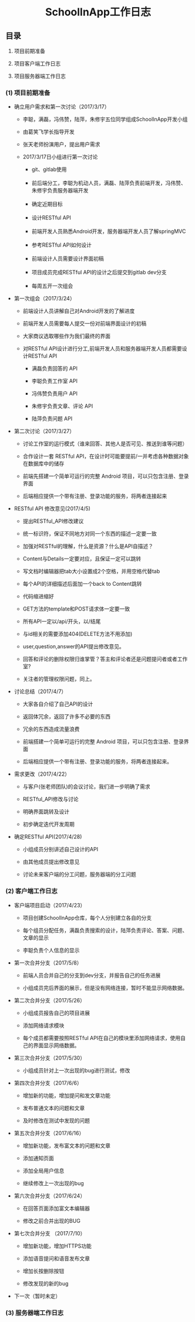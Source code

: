 <h1 align=center> SchoolInApp工作日志 </h1>  

## 目录  

1. 项目前期准备  

2. 项目客户端工作日志  

3. 项目服务器端工作日志  

### (1) 项目前期准备  

* 确立用户需求和第一次讨论（2017/3/17）  
    
    * 李聪，满磊，冯伟赞，陆萍，朱修宇五位同学组成SchoolInApp开发小组  
    
    * 由葛笑飞学长指导开发  
    
    * 张天老师扮演用户，提出用户需求  
    
    * 2017/3/17日小组进行第一次讨论
    
      * git、gitlab使用  
      
      * 前后端分工，李聪为机动人员，满磊、陆萍负责前端开发，冯伟赞、朱修宇负责服务器端开发  
      
      * 确定近期目标  
      
      * 设计RESTful API  
      
      * 前端开发人员熟悉Android开发，服务器端开发人员了解springMVC  
      
      * 参考RESTful API如何设计  
      
      * 前端设计人员需要设计界面初稿  
      
      * 项目成员完成RESTful API的设计之后提交到gitlab dev分支  
      
      * 每周五开一次组会  
        
        
* 第一次组会（2017/3/24）  

    * 前端设计人员讲解自己对Android开发的了解进度  
    
    * 前端开发人员需要每人提交一份对前端界面设计的初稿  
    
    * 大家商议选取哪些作为我们最终的界面  
    
    * 对RESTful API设计进行分工,前端开发人员和服务器端开发人员都需要设计RESTful API  
        
        * 满磊负责回答的 API  
        
        * 李聪负责工作室 API  
        
        * 冯伟赞负责用户 API  
        
        * 朱修宇负责文章、评论 API  
        
        * 陆萍负责问题 API  
          
          
* 第二次讨论（2017/3/27）  

    * 讨论工作室的运行模式（谁来回答、其他人是否可见、推送到谁等问题）  
    
    * 合作设计一套 RESTful API，在设计时可能要提前/一并考虑各种数据对象在数据库中的储存  
    
    * 前端先搭建一个简单可运行的完整 Android 项目，可以只包含注册、登录界面  
    
    * 后端相应提供一个带有注册、登录功能的服务，将两者连接起来  
      
      
* RESTful API 修改意见(2017/4/5)  
    
    * 提出RESTful_API修改建议  
    
    * 统一标识符，保证不同地方对同一个东西的描述一定要一致  
    
    * 加强对RESTful的理解，什么是资源？什么是API自描述？  
    
    * Content与Details一定要对应，且保证一定可以跳转  
    
    * 写文档时编辑器把tab大小设置成2个空格，并用空格代替tab  
    
    * 每个API的详细描述后面加一个back to Content跳转  
    
    * 代码缩进缩好  
    
    * GET方法的template和POST请求体一定要一致  
    
    * 所有API一定以/api/开头，以/结尾  
    
    * 与id相关的需要添加404(DELETE方法不用添加)  
    
    * user,question,answer的API提出修改意见。  
    
    * 回答和评论的删除权限归谁掌管？答主和评论者还是问题提问者或者工作室?  
    
    * 关注者的管理权限问题，同上。  
      
      
* 讨论总结（2017/4/7）  
    
    * 大家各自介绍了自己API的设计 
    
    * 返回体冗余，返回了许多不必要的东西  
    
    * 冗余的东西造成流量浪费  
    
    * 前端搭建一个简单可运行的完整 Android 项目，可以只包含注册、登录界面  
    
    * 后端相应提供一个带有注册、登录功能的服务，将两者连接起来。  
      
      
* 需求更改（2017/4/22）  
    
    * 与客户(张老师团队)的会议讨论，我们进一步明确了需求  
    
    * RESTful_API修改与讨论  
    
    * 明确界面跳转及设计  
    
    * 初步确定迭代开发周期  
      
      
* 确定RESTful API(2017/4/28)  

    * 小组成员分别讲述自己设计的API  
    
    * 由其他成员提出修改意见  
    
    * 讨论未来客户端的分工问题，服务器端的分工问题

### (2) 客户端工作日志  

* 客户端项目启动（2017/4/23）  

    * 项目创建SchoolInApp仓库，每个人分别建立各自的分支  
    
    * 每个组员分配任务，满磊负责搜索的设计，陆萍负责评论、答案、问题、文章的显示  
    
    * 李聪负责个人信息的显示  
        
        
* 第一次合并分支（2017/5/8）  

    * 前端人员合并自己的分支到dev分支，并报告自己的任务进展  
    
    * 小组成员完后界面的展示，但是没有网络连接，暂时不能显示网络数据。

* 第二次合并分支（2017/5/26）  

    * 小组成员报告自己的项目进展  
    
    * 添加网络请求模块  
    
    * 每个成员都需要按照RESTful API在自己的模块里添加网络请求，使用自己的界面显示网络数据。  
      
      
* 第三次合并分支（2017/5/30）  
    
    * 小组成员针对上一次出现的bug进行测试，修改  
    
* 第四次合并分支（2017/6/6）  
    
    * 增加新的功能，增加提问和发文章功能  
    
    * 发布普通文本的问题和文章  
    
    * 及时修改在测试中发现的问题  
      
      
* 第五次合并分支（2017/6/16）  

    * 增加新功能，发布富文本的问题和文章  
    
    * 添加通知页面  
    
    * 添加全局用户信息  
    
    * 继续修改上一次出现的bug  
      
      
* 第六次合并分支（2017/6/24）

    * 在回答页面添加富文本编辑器  
    
    * 修改之前合并出现的BUG

* 第七次合并分支 （2017/7/10） 

    * 增加新功能，增加HTTPS功能  
    
    * 添加语音提问和语音发布文章  
    
    * 增加长按删除按钮  
    
    * 修改发现的新的bug

* 下一次（暂时未定）

### (3) 服务器端工作日志  

